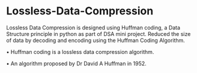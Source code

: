 # Lossless-Data-Compression
Lossless Data Compression is designed using Huffman coding, a Data Structure principle in python as part of DSA mini project.
Reduced the size of data by decoding and encoding using the Huffman Coding Algorithm.

• Huffman coding is a lossless data compression algorithm.

• An algorithm proposed by Dr David A Huffman in 1952.


